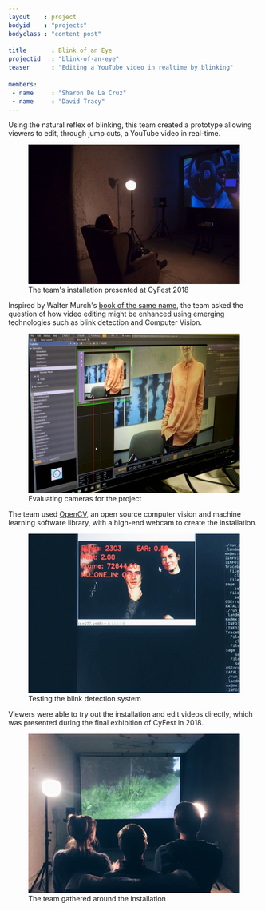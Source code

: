 ```yaml
---
layout    : project
bodyid    : "projects"
bodyclass : "content post"

title       : Blink of an Eye
projectid   : "blink-of-an-eye"
teaser		: "Editing a YouTube video in realtime by blinking"

members:
 - name     : "Sharon De La Cruz"
 - name     : "David Tracy"
---
```


Using the natural reflex of blinking, this team created a prototype allowing viewers to edit, through jump cuts, a YouTube video in real-time.

<figure>
	<img src="/images/projects/2018-cyfest/blink-of-an-eye/installation.jpg" alt="The team's installation presented at CyFest 2018" />
	<figcaption>The team's installation presented at CyFest 2018</figcaption>
</figure>

Inspired by Walter Murch's [book of the same name](https://en.wikipedia.org/wiki/In_the_Blink_of_an_Eye_(book)), the team asked the question of how video editing might be enhanced using emerging technologies such as blink detection and Computer Vision.

<figure>
	<img src="/images/projects/2018-cyfest/blink-of-an-eye/evaluating.jpg" alt="Evaluating cameras for the project" />
	<figcaption>Evaluating cameras for the project</figcaption>
</figure>

The team used [OpenCV](https://opencv.org/), an open source computer vision and machine learning software library, with a high-end webcam to create the installation.

<figure>
	<img src="/images/projects/2018-cyfest/blink-of-an-eye/testing.jpg" alt="Testing the blink detection system" />
	<figcaption>Testing the blink detection system</figcaption>
</figure>

Viewers were able to try out the installation and edit videos directly, which was presented during the final exhibition of CyFest in 2018.

<figure>
	<img src="/images/projects/2018-cyfest/blink-of-an-eye/team.jpg" alt="The team gathered around the installation" />
	<figcaption>The team gathered around the installation</figcaption>
</figure>